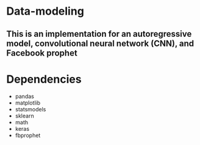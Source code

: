 # Data-modeling

## This is an implementation for an autoregressive model, convolutional neural network (CNN), and Facebook prophet

# Dependencies
* pandas
* matplotlib
* statsmodels
* sklearn
* math
* keras
* fbprophet
